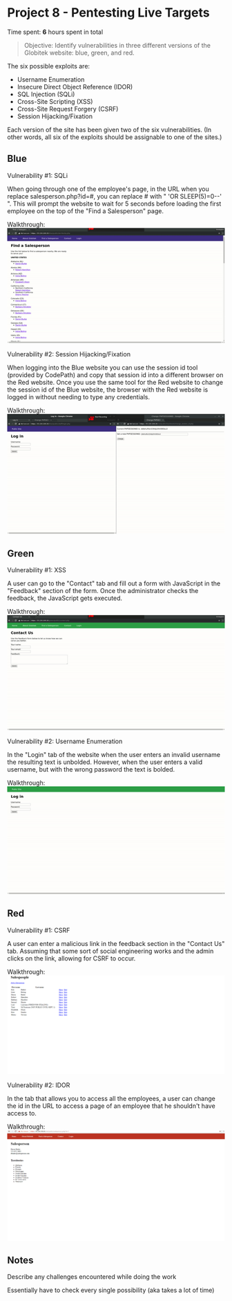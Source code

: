 # Project 8 - Pentesting Live Targets

Time spent: **6** hours spent in total

> Objective: Identify vulnerabilities in three different versions of the Globitek website: blue, green, and red.

The six possible exploits are:
* Username Enumeration
* Insecure Direct Object Reference (IDOR)
* SQL Injection (SQLi)
* Cross-Site Scripting (XSS)
* Cross-Site Request Forgery (CSRF)
* Session Hijacking/Fixation

Each version of the site has been given two of the six vulnerabilities. (In other words, all six of the exploits should be assignable to one of the sites.)

## Blue

Vulnerability #1: SQLi

When going through one of the employee's page, in the URL when you replace salesperson.php?id=#, you can replace # with " 'OR SLEEP(5)=0--' ". This will prompt the website to wait for 5 seconds before loading the first employee on the top of the "Find a Salesperson" page.

Walkthrough: ![](https://github.com/raleycs/CodePath-Week-8/blob/master/sql.gif)

Vulnerability #2: Session Hijacking/Fixation

When logging into the Blue website you can use the session id tool (provided by CodePath) and copy that session id into a different browser on the Red website. Once you use the same tool for the Red website to change the session id of the Blue website, the browser with the Red website is logged in without needing to type any credentials.

Walkthrough: ![](https://github.com/raleycs/CodePath-Week-8/blob/master/sess.gif)

## Green

Vulnerability #1: XSS

A user can go to the "Contact" tab and fill out a form with JavaScript in the "Feedback" section of the form. Once the administrator checks the feedback, the JavaScript gets executed.

Walkthrough: ![](https://github.com/raleycs/CodePath-Week-8/blob/master/xss.gif)

Vulnerability #2: Username Enumeration

In the "Login" tab of the website when the user enters an invalid username the resulting text is unbolded. However, when the user enters a valid username, but with the wrong password the text is bolded.

Walkthrough: ![](https://github.com/raleycs/CodePath-Week-8/blob/master/enum.gif)

## Red

Vulnerability #1: CSRF

A user can enter a malicious link in the feedback section in the "Contact Us" tab. Assuming that some sort of social engineering works and the admin clicks on the link, allowing for CSRF to occur.

Walkthrough: ![](https://github.com/raleycs/CodePath-Week-8/blob/master/CSRF.gif)

Vulnerability #2: IDOR

In the tab that allows you to access all the employees, a user can change the id in the URL to access a page of an employee that he shouldn't have access to.

Walkthrough: ![](https://github.com/raleycs/CodePath-Week-8/blob/master/IDOR.gif)

## Notes

Describe any challenges encountered while doing the work

Essentially have to check every single possibility (aka takes a lot of time)
